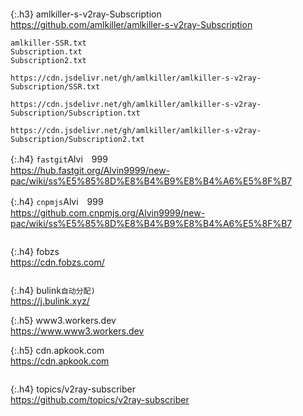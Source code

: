 ```note
```

{:.h3}
amlkiller-s-v2ray-Subscription
<br>[
https://github.com/amlkiller/amlkiller-s-v2ray-Subscription
](
https://github.com/amlkiller/amlkiller-s-v2ray-Subscription
)

```tip
amlkiller-SSR.txt
Subscription.txt
Subscription2.txt

https://cdn.jsdelivr.net/gh/amlkiller/amlkiller-s-v2ray-Subscription/SSR.txt

https://cdn.jsdelivr.net/gh/amlkiller/amlkiller-s-v2ray-Subscription/Subscription.txt

https://cdn.jsdelivr.net/gh/amlkiller/amlkiller-s-v2ray-Subscription/Subscription2.txt
```

{:.h4}
`fastgit`Alvi　999
<br>[
https://hub.fastgit.org/Alvin9999/new-pac/wiki/ss%E5%85%8D%E8%B4%B9%E8%B4%A6%E5%8F%B7
](
https://hub.fastgit.org/Alvin9999/new-pac/wiki/ss%E5%85%8D%E8%B4%B9%E8%B4%A6%E5%8F%B7
)

{:.h4}
`cnpmjs`Alvi　999
<br>[
https://github.com.cnpmjs.org/Alvin9999/new-pac/wiki/ss%E5%85%8D%E8%B4%B9%E8%B4%A6%E5%8F%B7
](
https://github.com.cnpmjs.org/Alvin9999/new-pac/wiki/ss%E5%85%8D%E8%B4%B9%E8%B4%A6%E5%8F%B7
)
```tip
```

{:.h4}
fobzs
<br>[
https://cdn.fobzs.com/
](
https://cdn.fobzs.com/
)
```tip
```

{:.h4}
bulink`自动分配)`
<br>[
https://j.bulink.xyz/
](
https://j.bulink.xyz/
)

{:.h5}
www3.workers.dev
<br>[
https://www.www3.workers.dev
](
https://www.www3.workers.dev
)

{:.h5}
cdn.apkook.com
<br>[
https://cdn.apkook.com
](
https://cdn.apkook.com
)
```tip
```

{:.h4}
topics/v2ray-subscriber
<br>[
https://github.com/topics/v2ray-subscriber
](
https://github.com/topics/v2ray-subscriber
)
